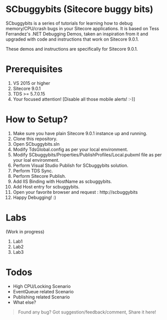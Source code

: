 # SCbuggybits (Sitecore buggy bits)

SCbuggybits is a series of tutorials for learning how to debug memory/CPU/crash bugs in your Sitecore applications. It is based on Tess Ferrandez's .NET Debugging Demos, taken an inspiration from it and upgraded with code and instructions that work on Sitecore 9.0.1.

These demos and instructions are specifically for Sitecore 9.0.1.

# Prerequisites
1. VS 2015 or higher
2. Sitecore 9.0.1
3. TDS >= 5.7.0.15
4. Your focused attention! [Disable all those mobile alerts! :-)]

# How to Setup?

1. Make sure you have plain Sitecore 9.0.1 instance up and running.
2. Clone this repository.
3. Open SCbuggybits.sln
4. Modify TdsGlobal.config as per your local environment.
5. Modify SCbuggybits/Properties/PublishProfiles/Local.pubxml file as per your loal environment.
6. Perform Visual Studio Publish for SCbuggybits solution.
7. Perform TDS Sync.
8. Perform Sitecore Publish.
9. Add IIS Binding with HostName as scbuggybits.
10. Add Host entry for scbuggybits.
11. Open your favorite browser and request : http://scbuggybits
12. Happy Debugging! :)


# Labs

(Work in progress)

1. Lab1
2. Lab2
3. Lab3

# Todos

- High CPU/Locking Scenario
- EventQueue related Scenario
- Publishing related Scenario
- What else?

>Found any bug? Got suggestion/feedback/comment, Share it here!

